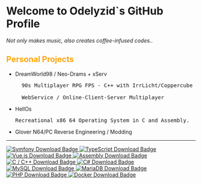 <h1>Welcome to Odelyzid`s GitHub Profile</h1>
<p1><i>Not only makes music, also creates coffee-infused codes..</i></p1>
<br>
<h2 style="color: orange;">Personal Projects</h2>
<ul>
<li>DreamWorld98 / Neo-Drams + xServ</li>
<pre>
  90s Multiplayer RPG FPS - C++ with IrrLicht/Coppercube <br>
  WebService / Online-Client-Server Multiplayer
</pre>
<li>HellOs</li>
<pre>Recreational x86_64 Operating System in C and Assembly.</pre>
<li>Glover N64/PC Reverse Engineering / Modding</li>
</ul>

<hr>
<a href="https://symfony.com/download">
    <img src="https://img.shields.io/badge/Symfony-black?style=for-the-badge&logo=symfony&logoColor=white" alt="Symfony Download Badge">
</a>
<a href="https://www.typescriptlang.org/download">
    <img src="https://img.shields.io/badge/TypeScript-3178C6?style=for-the-badge&logo=typescript&logoColor=white" alt="TypeScript Download Badge">
</a>
<a href="https://vuejs.org/">
    <img src="https://img.shields.io/badge/Vue.js-4FC08D?style=for-the-badge&logo=vue.js&logoColor=white" alt="Vue.js Download Badge">
</a>
<a href="https://webassembly.org/getting-started/developers-guide/">
    <img src="https://img.shields.io/badge/Assembly-gray?style=for-the-badge&logo=webassembly&logoColor=white" alt="Assembly Download Badge">
</a>
<a href="https://www.gnu.org/software/gcc/">
    <img src="https://img.shields.io/badge/C%20/%20C++-00599C?style=for-the-badge&logo=c&logoColor=white" alt="C / C++ Download Badge">
</a>
<a href="https://dotnet.microsoft.com/download">
    <img src="https://img.shields.io/badge/C%23-239120?style=for-the-badge&logo=csharp&logoColor=white" alt="C# Download Badge">
</a>
<a href="https://dev.mysql.com/downloads/">
    <img src="https://img.shields.io/badge/MySQL-4479A1?style=for-the-badge&logo=mysql&logoColor=white" alt="MySQL Download Badge">
</a>
<a href="https://mariadb.org/download/">
    <img src="https://img.shields.io/badge/MariaDB-003545?style=for-the-badge&logo=mariadb&logoColor=white" alt="MariaDB Download Badge">
</a>
<a href="https://www.php.net/downloads">
    <img src="https://img.shields.io/badge/PHP-777BB4?style=for-the-badge&logo=php&logoColor=white" alt="PHP Download Badge">
</a>
<a href="https://www.docker.com/get-started">
    <img src="https://img.shields.io/badge/Docker-2496ED?style=for-the-badge&logo=docker&logoColor=white" alt="Docker Download Badge">
</a>
